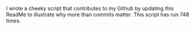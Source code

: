 I wrote a cheeky script that contributes to my Github by updating this ReadMe to illustrate why more than commits matter. This script has run 748 times.